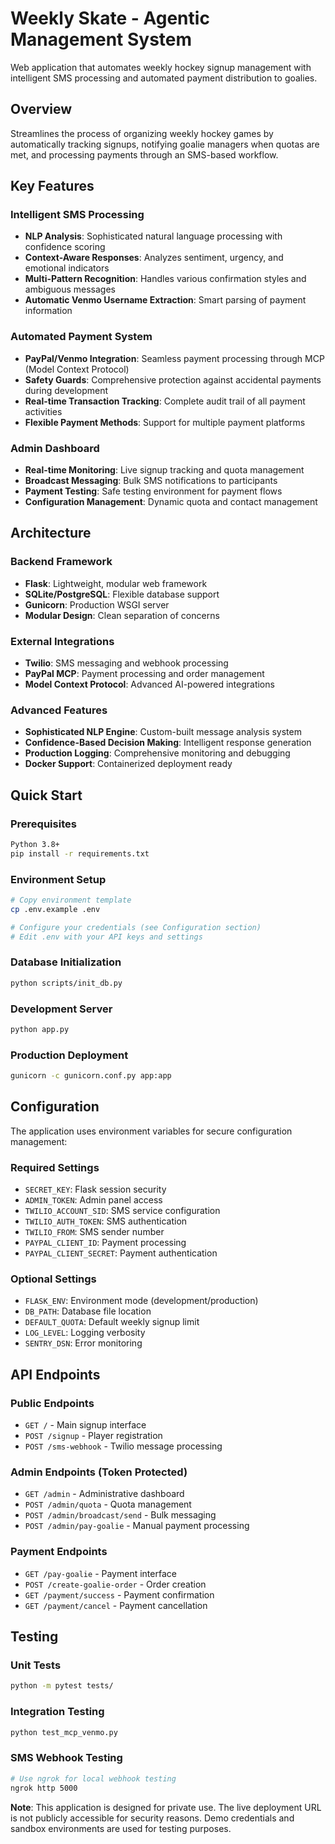 # Weekly Skate - Agentic Management System

Web application that automates weekly hockey signup management with intelligent SMS processing and automated payment distribution to goalies.

## Overview

Streamlines the process of organizing weekly hockey games by automatically tracking signups, notifying goalie managers when quotas are met, and processing payments through an SMS-based workflow.

## Key Features

### Intelligent SMS Processing
- **NLP Analysis**: Sophisticated natural language processing with confidence scoring
- **Context-Aware Responses**: Analyzes sentiment, urgency, and emotional indicators
- **Multi-Pattern Recognition**: Handles various confirmation styles and ambiguous messages
- **Automatic Venmo Username Extraction**: Smart parsing of payment information

### Automated Payment System
- **PayPal/Venmo Integration**: Seamless payment processing through MCP (Model Context Protocol)
- **Safety Guards**: Comprehensive protection against accidental payments during development
- **Real-time Transaction Tracking**: Complete audit trail of all payment activities
- **Flexible Payment Methods**: Support for multiple payment platforms

### Admin Dashboard
- **Real-time Monitoring**: Live signup tracking and quota management
- **Broadcast Messaging**: Bulk SMS notifications to participants
- **Payment Testing**: Safe testing environment for payment flows
- **Configuration Management**: Dynamic quota and contact management

## Architecture

### Backend Framework
- **Flask**: Lightweight, modular web framework
- **SQLite/PostgreSQL**: Flexible database support
- **Gunicorn**: Production WSGI server
- **Modular Design**: Clean separation of concerns

### External Integrations
- **Twilio**: SMS messaging and webhook processing
- **PayPal MCP**: Payment processing and order management
- **Model Context Protocol**: Advanced AI-powered integrations

### Advanced Features
- **Sophisticated NLP Engine**: Custom-built message analysis system
- **Confidence-Based Decision Making**: Intelligent response generation
- **Production Logging**: Comprehensive monitoring and debugging
- **Docker Support**: Containerized deployment ready

## Quick Start

### Prerequisites
```bash
Python 3.8+
pip install -r requirements.txt
```

### Environment Setup
```bash
# Copy environment template
cp .env.example .env

# Configure your credentials (see Configuration section)
# Edit .env with your API keys and settings
```

### Database Initialization
```bash
python scripts/init_db.py
```

### Development Server
```bash
python app.py
```

### Production Deployment
```bash
gunicorn -c gunicorn.conf.py app:app
```

## Configuration

The application uses environment variables for secure configuration management:

### Required Settings
- `SECRET_KEY`: Flask session security
- `ADMIN_TOKEN`: Admin panel access
- `TWILIO_ACCOUNT_SID`: SMS service configuration
- `TWILIO_AUTH_TOKEN`: SMS authentication
- `TWILIO_FROM`: SMS sender number
- `PAYPAL_CLIENT_ID`: Payment processing
- `PAYPAL_CLIENT_SECRET`: Payment authentication

### Optional Settings
- `FLASK_ENV`: Environment mode (development/production)
- `DB_PATH`: Database file location
- `DEFAULT_QUOTA`: Default weekly signup limit
- `LOG_LEVEL`: Logging verbosity
- `SENTRY_DSN`: Error monitoring

## API Endpoints

### Public Endpoints
- `GET /` - Main signup interface
- `POST /signup` - Player registration
- `POST /sms-webhook` - Twilio message processing

### Admin Endpoints (Token Protected)
- `GET /admin` - Administrative dashboard
- `POST /admin/quota` - Quota management
- `POST /admin/broadcast/send` - Bulk messaging
- `POST /admin/pay-goalie` - Manual payment processing

### Payment Endpoints
- `GET /pay-goalie` - Payment interface
- `POST /create-goalie-order` - Order creation
- `GET /payment/success` - Payment confirmation
- `GET /payment/cancel` - Payment cancellation

## Testing

### Unit Tests
```bash
python -m pytest tests/
```

### Integration Testing
```bash
python test_mcp_venmo.py
```

### SMS Webhook Testing
```bash
# Use ngrok for local webhook testing
ngrok http 5000
```

**Note**: This application is designed for private use. The live deployment URL is not publicly accessible for security reasons. Demo credentials and sandbox environments are used for testing purposes.

